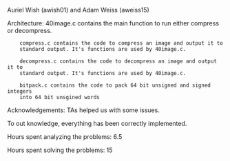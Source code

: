 Auriel Wish (awish01) and Adam Weiss (aweiss15)

Architecture:
        40image.c contains the main function to run either compress or
        decompress.

        compress.c contains the code to compress an image and output it to
        standard output. It's functions are used by 40image.c.

        decompress.c contains the code to decompress an image and output it to
        standard output. It's functions are used by 40image.c.

        bitpack.c contains the code to pack 64 bit unsigned and signed integers
        into 64 bit unsgined words

Acknowledgements:
        TAs helped us with some issues.

To out knowledge, everything has been correctly implemented.

Hours spent analyzing the problems: 6.5

Hours spent solving the problems: 15